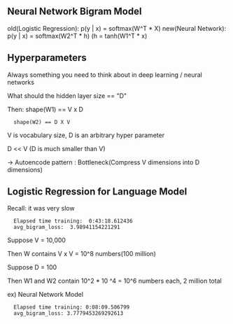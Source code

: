 ## Neural Network Bigram Model

old(Logistic Regression): p(y | x) = softmax(W^T * X)
new(Neural Network): p(y | x) = softmax(W2^T * h)  (h = tanh(W1^T * x)


## Hyperparameters

Always something you need to think about in deep learning / neural networks

What should the hidden layer size == "D"

Then: shape(W1) == V x D

      shape(W2) == D X V

V is vocabulary size, D is an arbitrary hyper parameter

D << V (D is much smaller than V)

-> Autoencode pattern : Bottleneck(Compress V dimensions into D dimensions)

## Logistic Regression for Language Model

Recall: it was very slow

      Elapsed time training:  0:43:18.612436
      avg_bigram_loss:  3.98941154221291

Suppose V = 10,000

Then W contains V x V = 10^8 numbers(100 million)

Suppose D = 100

Then W1 and W2 contain 10^2 * 10 ^4 = 10^6 numbers each, 2 million total

ex) Neural Network Model

      Elapsed time training: 0:08:09.506799
      avg_bigram_loss: 3.7779453269292613
